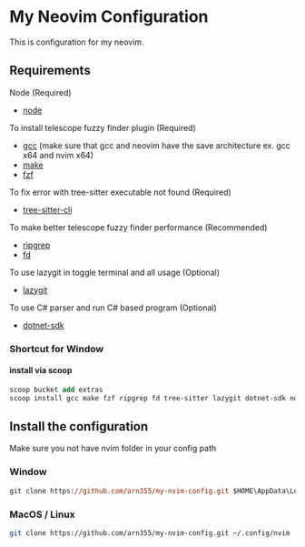 # My Neovim Configuration

This is configuration for my neovim.

## Requirements

Node (Required)

- [node](https://nodejs.org/en/download/)

To install telescope fuzzy finder plugin (Required)

- [gcc](https://www.mingw-w64.org/) (make sure that gcc and neovim have the save architecture ex. gcc x64 and nvim x64)
- [make](https://www.gnu.org/software/make/)
- [fzf](https://github.com/junegunn/fzf)

To fix error with tree-sitter executable not found (Required)

- [tree-sitter-cli](https://github.com/tree-sitter/tree-sitter/blob/master/cli/README.md)

To make better telescope fuzzy finder performance (Recommended)

- [ripgrep](https://github.com/BurntSushi/ripgrep)
- [fd](https://github.com/sharkdp/fd)

To use lazygit in toggle terminal and all usage (Optional)

- [lazygit](https://github.com/jesseduffield/lazygit)

To use C# parser and run C# based program (Optional)

- [dotnet-sdk](https://dotnet.microsoft.com/en-us/download)

### Shortcut for Window

#### install via scoop

```ps
scoop bucket add extras
scoop install gcc make fzf ripgrep fd tree-sitter lazygit dotnet-sdk nodejs-lts
```

## Install the configuration

Make sure you not have nvim folder in your config path

### Window

```ps
git clone https://github.com/arn355/my-nvim-config.git $HOME\AppData\Local\nvim
```

### MacOS / Linux

```bash
git clone https://github.com/arn355/my-nvim-config.git ~/.config/nvim
```
